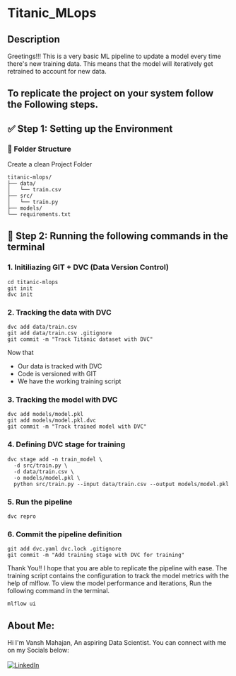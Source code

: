 # Titanic_MLops

## Description
Greetings!!! This is a very basic ML pipeline to update a model every time there's new training data.
This means that the model will iteratively get retrained to account for new data.

## To replicate the project on your system follow the Following steps.

## ✅ Step 1: Setting up the Environment 
### 🧱 Folder Structure
Create a clean Project Folder
```
titanic-mlops/
├── data/
│   └── train.csv
├── src/
│   └── train.py
├── models/
└── requirements.txt
```

## 🔁 Step 2: Running the following commands in the terminal
### 1. Initiliazing GIT + DVC (Data Version Control)
```
cd titanic-mlops
git init
dvc init
```
### 2. Tracking the data with DVC
```
dvc add data/train.csv
git add data/train.csv .gitignore
git commit -m "Track Titanic dataset with DVC"
```
Now that
* Our data is tracked with DVC
* Code is versioned with GIT
* We have the working training script

### 3. Tracking the model with DVC
```
dvc add models/model.pkl
git add models/model.pkl.dvc
git commit -m "Track trained model with DVC"
```

### 4. Defining DVC stage for training
```
dvc stage add -n train_model \
  -d src/train.py \
  -d data/train.csv \
  -o models/model.pkl \
  python src/train.py --input data/train.csv --output models/model.pkl
```

### 5. Run the pipeline
```
dvc repro
```

### 6. Commit the pipeline definition
```
git add dvc.yaml dvc.lock .gitignore
git commit -m "Add training stage with DVC for training"
```


Thank You!! I hope that you are able to replicate the pipeline with ease.
The training script contains the configuration to track the model metrics with the help of mlflow.
To view the model performance and iterations, Run the following command in the terminal.
```
mlflow ui
```

## About Me:
Hi I'm Vansh Mahajan, An aspiring Data Scientist. You can connect with me on my Socials below:
<br><br>
[![LinkedIn](https://img.shields.io/badge/LinkedIn-0077B5?style=for-the-badge&logo=linkedin&logoColor=white)](https://linkedin.com/in/vanshmahajan55/)
